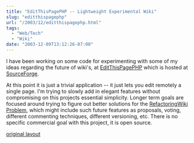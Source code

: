 ```yaml
---
title: "EditThisPagePHP -- Lightweight Experimental Wiki"
slug: "editthispagephp"
url: "/2003/12/editthispagephp.html"
tags:
  - "Web/Tech"
  - "Wiki"
date: "2003-12-09T13:12:26-07:00"
---
```

<p>I have been working on some code for experimenting with some of my ideas regarding the future of wiki's, at <a href="http://editthispagephp.sourceforge.net">EditThisPagePHP</a> which is hosted at <a href="http://www.sourceforge.net">SourceForge</a>.</p>
<p>At this point it is just a trivial application -- it just lets you edit remotely a single page. I'm trying to slowly add in elegant features without compromising on this projects essential simplicity. Longer term goals are focused around trying to figure out better solutions for the <a href="http://c2.com/cgi/wiki?RefactoringWikiPages">RefactoringWiki Problem</a>, which might include such future features as proposals, voting, different commenting techniques, different versioning, etc. There is no specific commercial goal with this project, it is open source.</p>
<p class="previous"><a href="/previous/2003/12/editthispagephp.html" rel="syndication nofollow" class="u-syndication" >original layout</a></p>
